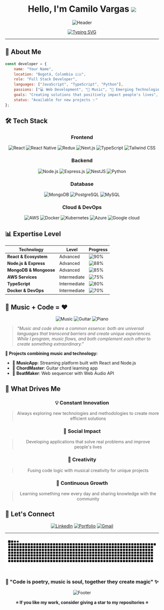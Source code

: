 <div align="center">
	<h1>
		Hello, I'm Camilo Vargas
		<img src="https://media.giphy.com/media/hvRJCLFzcasrR4ia7z/giphy.gif" width="30px"/>
	</h1>
	
</div>


<div id='about me'>
	
</div>
<div id='skills'>
	
</div>


<div align="center">
  
  ![Header](https://capsule-render.vercel.app/api?type=waving&color=gradient&customColorList=6,11,20&height=300&section=header&text=Full%20Stack%20Developer&fontSize=50&fontColor=fff&animation=twinkling&fontAlignY=35&desc=Crafting%20extraordinary%20digital%20experiences&descAlignY=55&descSize=20)

</div>

<div align="center">
  
  [![Typing SVG](https://readme-typing-svg.herokuapp.com?font=Fira+Code&weight=600&size=28&pause=1000&color=6C63FF&center=true&vCenter=true&width=650&lines=Full+Stack+Developer+%F0%9F%92%BB;React+%7C+Node.js+%7C+AWS+%E2%98%81%EF%B8%8F;Passionate+about+Music+%F0%9F%8E%B5;Always+learning+something+new+%F0%9F%9A%80)](https://git.io/typing-svg)

</div>

---

## 🎯 About Me

```javascript
const developer = {
    name: "Your Name",
    location: "Bogotá, Colombia 🇨🇴",
    role: "Full Stack Developer",
    languages: ["JavaScript", "TypeScript", "Python"],
    passions: ["💻 Web Development", "🎵 Music", "🚀 Emerging Technologies"],
    goals: "Creating solutions that positively impact people's lives",
    status: "Available for new projects ✨"
};
```

## 🛠️ Tech Stack

<div align="center">

### Frontend
![React](https://img.shields.io/badge/React-61DAFB?style=for-the-badge&logo=react&logoColor=black)
![React Native](https://img.shields.io/badge/React_Native-20232A?style=for-the-badge&logo=react&logoColor=61DAFB)
![Redux](https://img.shields.io/badge/Redux-593D88?style=for-the-badge&logo=redux&logoColor=white)
![Next.js](https://img.shields.io/badge/Next.js-000000?style=for-the-badge&logo=next.js&logoColor=white)
![TypeScript](https://img.shields.io/badge/TypeScript-3178C6?style=for-the-badge&logo=typescript&logoColor=white)
![Tailwind CSS](https://img.shields.io/badge/Tailwind_CSS-38B2AC?style=for-the-badge&logo=tailwind-css&logoColor=white)

### Backend
![Node.js](https://img.shields.io/badge/Node.js-339933?style=for-the-badge&logo=node.js&logoColor=white)
![Express.js](https://img.shields.io/badge/Express.js-000000?style=for-the-badge&logo=express&logoColor=white)
![NestJS](https://img.shields.io/badge/NestJS-E0234E?style=for-the-badge&logo=nestjs&logoColor=white)
![Python](https://img.shields.io/badge/Python-3776AB?style=for-the-badge&logo=python&logoColor=white)

### Database
![MongoDB](https://img.shields.io/badge/MongoDB-47A248?style=for-the-badge&logo=mongodb&logoColor=white)
![PostgreSQL](https://img.shields.io/badge/PostgreSQL-336791?style=for-the-badge&logo=postgresql&logoColor=white)
![MySQL](https://img.shields.io/badge/MySQL-4479A1?style=for-the-badge&logo=mysql&logoColor=white)

### Cloud & DevOps
![AWS](https://img.shields.io/badge/AWS-232F3E?style=for-the-badge&logo=amazon-aws&logoColor=white)
![Docker](https://img.shields.io/badge/Docker-2496ED?style=for-the-badge&logo=docker&logoColor=white)
![Kubernetes](https://img.shields.io/badge/Kubernetes-326CE5?style=for-the-badge&logo=kubernetes&logoColor=white)
![Azure](https://img.shields.io/badge/Microsoft_Azure-0089D6?style=for-the-badge&logo=microsoft-azure&logoColor=white)
![Google cloud](https://img.shields.io/badge/Google_Cloud-4285F4?style=for-the-badge&logo=google-cloud&logoColor=white)

</div>

## 📊 Expertise Level

<div align="center">

| Technology | Level | Progress |
|------------|-------|----------|
| **React & Ecosystem** | Advanced | ![90%](https://progress-bar.xyz/90) |
| **Node.js & Express** | Advanced | ![88%](https://progress-bar.xyz/80) |
| **MongoDB & Mongoose** | Advanced | ![85%](https://progress-bar.xyz/85) |
| **AWS Services** | Intermediate | ![75%](https://progress-bar.xyz/75) |
| **TypeScript** | Intermediate | ![80%](https://progress-bar.xyz/80) |
| **Docker & DevOps** | Intermediate | ![70%](https://progress-bar.xyz/70) |

</div>

## 🎵 Music + Code = ❤️

<div align="center">
  
  ![Music](https://img.shields.io/badge/Spotify-1ED760?style=for-the-badge&logo=spotify&logoColor=white)
  ![Guitar](https://img.shields.io/badge/🎸_Guitar-FF6B6B?style=for-the-badge&logoColor=white)
  ![Piano](https://img.shields.io/badge/🎹_Piano-4ECDC4?style=for-the-badge&logoColor=white)

</div>

> *"Music and code share a common essence: both are universal languages that transcend barriers and create unique experiences. While I program, music flows, and both complement each other to create something extraordinary."*

**🎼 Projects combining music and technology:**
- 🎵 **MusicApp**: Streaming platform built with React and Node.js
- 🎸 **ChordMaster**: Guitar chord learning app
- 🎹 **BeatMaker**: Web sequencer with Web Audio API

## 🌟 What Drives Me

<div align="center">

### 💡 Constant Innovation
> Always exploring new technologies and methodologies to create more efficient solutions

### 🤝 Social Impact
> Developing applications that solve real problems and improve people's lives

### 🎵 Creativity
> Fusing code logic with musical creativity for unique projects

### 🌱 Continuous Growth
> Learning something new every day and sharing knowledge with the community

</div>

## 📱 Let's Connect

<div align="center">

[![LinkedIn](https://img.shields.io/badge/LinkedIn-0077B5?style=for-the-badge&logo=linkedin&logoColor=white)](https://www.linkedin.com/in/camilo-andres-vargas-niño-b3a57a1b9)
[![Portfolio](https://img.shields.io/badge/Portfolio-FF7139?style=for-the-badge&logo=firefox&logoColor=white)](https://yourportfolio.com)
[![Gmail](https://img.shields.io/badge/Gmail-D14836?style=for-the-badge&logo=gmail&logoColor=white)](mailto:camiloandresvargas12@gmail.com)

</div>

---
<p align = "center">
	<img src = "https://github.com/7oSkaaa/7oSkaaa/blob/output/github-contribution-grid-snake.svg?" alt = "Snake Game"/>
</p>

<div align="center">

### 💌 "Code is poetry, music is soul, together they create magic" ✨

![Footer](https://capsule-render.vercel.app/api?type=waving&color=gradient&customColorList=6,11,20&height=100&section=footer)

**⭐ If you like my work, consider giving a star to my repositories ⭐**


</div>
